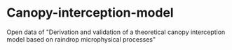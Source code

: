 # Canopy-interception-model
Open data of "Derivation and validation of a theoretical canopy interception model based on raindrop microphysical processes" 
